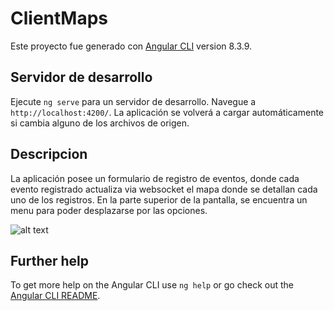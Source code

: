 # ClientMaps

Este proyecto fue generado con [Angular CLI](https://github.com/angular/angular-cli) version 8.3.9.

## Servidor de desarrollo

Ejecute `ng serve` para un servidor de desarrollo. Navegue a `http://localhost:4200/`. La aplicación se volverá a cargar automáticamente si cambia alguno de los archivos de origen.

## Descripcion

La aplicación posee un formulario de registro de eventos, donde cada evento registrado actualiza via websocket el mapa donde se detallan cada uno de los registros. En la parte superior de la pantalla, se encuentra un menu para poder desplazarse por las opciones.

![alt text](https://client-maps.s3.amazonaws.com/image_one.png)


## Further help

To get more help on the Angular CLI use `ng help` or go check out the [Angular CLI README](https://github.com/angular/angular-cli/blob/master/README.md).
